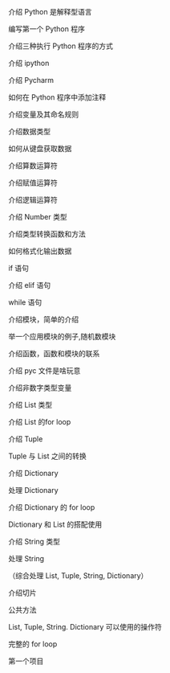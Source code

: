
介绍 Python 是解释型语言

编写第一个 Python 程序

介绍三种执行 Python 程序的方式

介绍 ipython

介绍 Pycharm

如何在 Python 程序中添加注释 

介绍变量及其命名规则

介绍数据类型

如何从键盘获取数据

介绍算数运算符

介绍赋值运算符

介绍逻辑运算符

介绍 Number 类型

介绍类型转换函数和方法

如何格式化输出数据

if 语句

介绍 elif 语句

while 语句

介绍模块，简单的介绍

举一个应用模块的例子,随机数模块

介绍函数，函数和模块的联系

介绍 pyc 文件是啥玩意

介绍非数字类型变量

介绍 List 类型

介绍 List 的for loop

介绍 Tuple

Tuple 与 List 之间的转换

介绍 Dictionary

处理 Dictionary

介绍 Dictionary 的 for loop

Dictionary 和 List 的搭配使用

介绍 String 类型

处理 String

（综合处理 List, Tuple, String, Dictionary）

介绍切片

公共方法

List, Tuple, String. Dictionary 可以使用的操作符

完整的 for loop

第一个项目